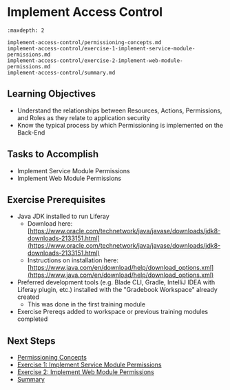 # Implement Access Control 

```{toctree}
:maxdepth: 2

implement-access-control/permissioning-concepts.md
implement-access-control/exercise-1-implement-service-module-permissions.md
implement-access-control/exercise-2-implement-web-module-permissions.md
implement-access-control/summary.md
```

<!-- [$LIFERAY_LEARN_YOUTUBE_URL$]=https://www.youtube.com/embed/q3veTitreto -->

## Learning Objectives

* Understand the relationships between Resources, Actions, Permissions, and Roles as they relate to application security
* Know the typical process by which Permissioning is implemented on the Back-End

## Tasks to Accomplish

* Implement Service Module Permissions
* Implement Web Module Permissions

## Exercise Prerequisites

* Java JDK installed to run Liferay
    - Download here: [https://www.oracle.com/technetwork/java/javase/downloads/jdk8-downloads-2133151.html](https://www.oracle.com/technetwork/java/javase/downloads/jdk8-downloads-2133151.html)
    - Instructions on installation here: [https://www.java.com/en/download/help/download_options.xml](https://www.java.com/en/download/help/download_options.xml)
* Preferred development tools (e.g. Blade CLI, Gradle, IntelliJ IDEA with Liferay plugin, etc.) installed with the "Gradebook Workspace" already created
	- This was done in the first training module
* Exercise Prereqs added to workspace or previous training modules completed

## Next Steps

* [Permissioning Concepts](./implement-access-control/permissioning-concepts.md) 
* [Exercise 1: Implement Service Module Permissions](./implement-access-control/exercise-1-implement-service-module-permissions.md) 
* [Exercise 2: Implement Web Module Permissions](./implement-access-control/exercise-2-implement-web-module-permissions.md) 
* [Summary](./implement-access-control/summary.md) 